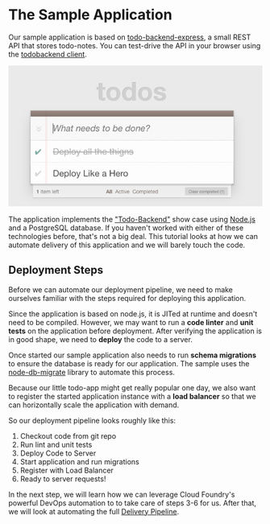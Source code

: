 # The Sample Application

Our sample application is based on [todo-backend-express](https://github.com/Meshcloud/todo-backend-express), a small REST API that stores todo-notes. You can test-drive the API in your browser using the [todobackend client](http://www.todobackend.com/client/index.html?http://todo-backend.cf.onstack.de).

![](/assets/todos.png)

The application implements the ["Todo-Backend"](http://www.todobackend.com/) show case using [Node.js](https://nodejs.org/en/) and a PostgreSQL database. If you haven't worked with either of these technologies before, that's not a big deal. This tutorial looks at how we can automate delivery of this application and we will barely touch the code. 

## Deployment Steps
Before we can automate our deployment pipeline, we need to make ourselves familiar with the steps required for deploying this application.

Since the application is based on node.js, it is JITed at runtime and doesn't need to be compiled. However, we may want to run a **code linter** and **unit tests** on the application before deployment. After verifying the application is in good shape, we need to **deploy** the code to a server. 

Once started our sample application also needs to run **schema migrations** to ensure the database is ready for our application. The sample uses the [node-db-migrate](https://github.com/db-migrate/node-db-migrate) library to automate this process.

Because our little todo-app might get really popular one day, we also want to register the started application instance with a **load balancer** so that we can horizontally scale the application with demand.

So our deployment pipeline looks roughly like this: 

  1. Checkout code from git repo
  2. Run lint and unit tests
  3. Deploy Code to Server
  4. Start application and run migrations
  5. Register with Load Balancer
  6. Ready to server requests!


In the next step, we will learn how we can leverage Cloud Foundry's powerful DevOps automation to to take care of steps 3-6 for us. After that, we will look at automating the full
[Delivery Pipeline](delivery-pipeline.md).
